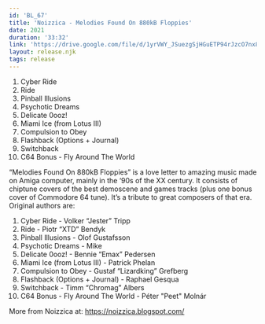 ```yaml
---
id: 'BL_67'
title: 'Noizzica - Melodies Found On 880kB Floppies'
date: 2021
duration: '33:32'
link: 'https://drive.google.com/file/d/1yrVWY_JSuezgSjHGuETP94rJzcO7nx8X/view?usp=sharing'
layout: release.njk
tags: release
---
```


01. Cyber Ride
02. Ride
03. Pinball Illusions
04. Psychotic Dreams
05. Delicate 0ooz!
06. Miami Ice (from Lotus III)
07. Compulsion to Obey
08. Flashback (Options + Journal)
09. Switchback
10. C64 Bonus - Fly Around The World

“Melodies Found On 880kB Floppies” is a love letter to amazing music made on Amiga computer, mainly in the ‘90s of the XX century. It consists of chiptune covers of the best demoscene and games tracks (plus one bonus cover of Commodore 64 tune). It’s a tribute to great composers of that era. Original authors are: 

01. Cyber Ride - Volker “Jester” Tripp
02. Ride - Piotr “XTD” Bendyk
03. Pinball Illusions - Olof Gustafsson
04. Psychotic Dreams - Mike
05. Delicate 0ooz! - Bennie “Emax” Pedersen
06. Miami Ice (from Lotus III) - Patrick Phelan
07. Compulsion to Obey - Gustaf “Lizardking” Grefberg
08. Flashback (Options + Journal) - Raphael Gesqua
09. Switchback - Timm “Chromag” Albers
10. C64 Bonus - Fly Around The World - Péter "Peet" Molnár

More from Noizzica at: https://noizzica.blogspot.com/